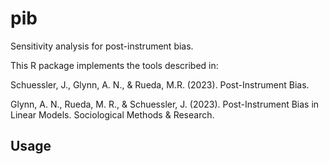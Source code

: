 # pib

Sensitivity analysis for post-instrument bias.

This R package implements the tools described in:

Schuessler, J., Glynn, A. N., & Rueda, M.R. (2023). Post-Instrument Bias.

Glynn, A. N., Rueda, M. R., & Schuessler, J. (2023). Post-Instrument Bias in Linear Models. Sociological Methods & Research.

## Usage
